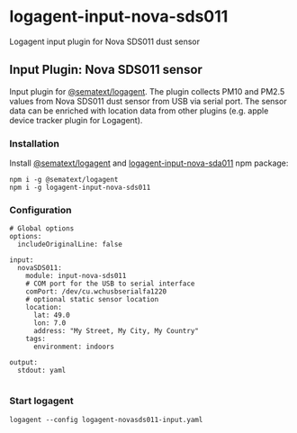 # logagent-input-nova-sds011
Logagent input plugin for Nova SDS011 dust sensor


## Input Plugin: Nova SDS011 sensor

Input plugin for [@sematext/logagent](http://sematext.com/logagent/). The plugin collects PM10 and PM2.5 values from Nova SDS011 dust sensor from USB via serial port. The sensor data can be enriched with location data from other plugins (e.g. apple device tracker plugin for Logagent). 

### Installation 

Install [@sematext/logagent](https://www.npmjs.com/package/@sematext/logagent) and [logagent-input-nova-sda011](https://www.npmjs.com/package/logagent-input-nova-sda011) npm package: 

```
npm i -g @sematext/logagent 
npm i -g logagent-input-nova-sds011
```
 
### Configuration

```
# Global options
options:
  includeOriginalLine: false

input:
  novaSDS011:
    module: input-nova-sds011
    # COM port for the USB to serial interface
    comPort: /dev/cu.wchusbserialfa1220
    # optional static sensor location
    location:  
      lat: 49.0
      lon: 7.0
      address: "My Street, My City, My Country"
    tags: 
      environment: indoors

output: 
  stdout: yaml
  

```

### Start logagent

```
logagent --config logagent-novasds011-input.yaml
```
